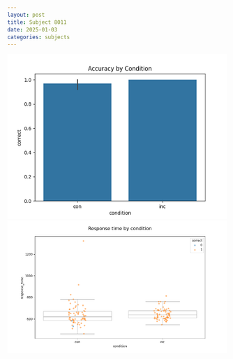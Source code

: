 ```yaml
---
layout: post
title: Subject 8011
date: 2025-01-03
categories: subjects
---
```


![](data/8011/run-23/8011_NF_acc.png)
![](data/8011/run-23/8011_NF_rt.png)
